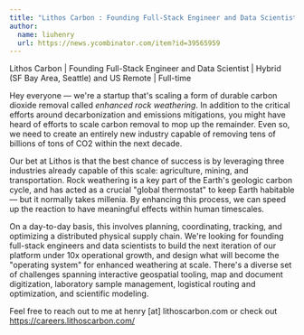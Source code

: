 ```yaml
---
title: "Lithos Carbon : Founding Full-Stack Engineer and Data Scientist"
author:
  name: liuhenry
  url: https://news.ycombinator.com/item?id=39565959
---
```

Lithos Carbon | Founding Full-Stack Engineer and Data Scientist | Hybrid (SF Bay Area, Seattle) and US Remote | Full-time

Hey everyone — we&#x27;re a startup that&#x27;s scaling a form of durable carbon dioxide removal called <i>enhanced rock weathering</i>. In addition to the critical efforts around decarbonization and emissions mitigations, you might have heard of efforts to scale carbon removal to mop up the remainder. Even so, we need to create an entirely new industry capable of removing tens of billions of tons of CO2 within the next decade.

Our bet at Lithos is that the best chance of success is by leveraging three industries already capable of this scale: agriculture, mining, and transportation. Rock weathering is a key part of the Earth&#x27;s geologic carbon cycle, and has acted as a crucial &quot;global thermostat&quot; to keep Earth habitable — but it normally takes millenia. By enhancing this process, we can speed up the reaction to have meaningful effects within human timescales.

On a day-to-day basis, this involves planning, coordinating, tracking, and optimizing a distributed physical supply chain. We&#x27;re looking for founding full-stack engineers and data scientists to build the next iteration of our platform under 10x operational growth, and design what will become the &quot;operating system&quot; for enhanced weathering at scale. There&#x27;s a diverse set of challenges spanning interactive geospatial tooling, map and document digitization, laboratory sample management, logistical routing and optimization, and scientific modeling.

Feel free to reach out to me at henry [at] lithoscarbon.com or check out <a href="https:&#x2F;&#x2F;careers.lithoscarbon.com&#x2F;" rel="nofollow">https:&#x2F;&#x2F;careers.lithoscarbon.com&#x2F;</a>
